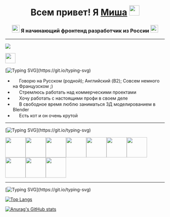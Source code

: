 <h1 align="center">Всем привет! Я <a href="https://vk.com/mehooon" target="_blank">Миша</a> 
<img src="https://github.com/blackcater/blackcater/raw/main/images/Hi.gif" height="32"/></h1>
<h3 align="center"><img src="https://cdn-icons-png.flaticon.com/512/3655/3655164.png" height="24"> Я начинающий фронтенд разработчик из России <img src="https://cdn-icons-png.flaticon.com/512/3655/3655164.png" height="24"></h3>
<hr>

![](https://komarev.com/ghpvc/?username=your-github-Aver1)

<img src="https://www.codewars.com/users/Aver11/badges/large" height="32">

[![Typing SVG](https://readme-typing-svg.herokuapp.com?color=%2336BCF7&lines=Немного+обо+мне:)](https://git.io/typing-svg)
<ul>
    <li> <img src="https://cdn-icons-png.flaticon.com/512/7819/7819009.png" height="16"> Говорю на Русском (родной); Английский (B2); Совсем немного на Французском ;)</li>
    <li> <img src="https://cdn-icons-png.flaticon.com/512/1383/1383200.png" height="16"> Стремлюсь работать над коммерческими проектами </li>
    <li> <img src="https://cdn-icons-png.flaticon.com/512/2967/2967601.png" height="16"> Хочу работать с настоящими профи в своем деле</li>
    <li> <img src="https://media.tenor.com/ETlZ8bCgbvwAAAAC/blender-community-cube.gif" height="16"> В свободное время люблю заниматься 3Д моделированием в Blender </li>
    <li> <img src="https://cdn-icons-png.flaticon.com/512/2171/2171991.png" height="16"> Есть кот и он очень крутой <img src="https://cdn-icons-png.flaticon.com/512/8231/8231337.png" height="16"></li>
</ul>
<hr>

[![Typing SVG](https://readme-typing-svg.herokuapp.com?color=%2336BCF7&lines=Мой+Стек:)](https://git.io/typing-svg)

<p><img src="https://img.icons8.com/color/512/javascript--v1.png" height="64"><img src="https://img.icons8.com/color/512/html-5.png" height="64"><img src="https://img.icons8.com/fluency/512/css3.png" height="64"><img src="https://img.icons8.com/color/512/mongodb.png" height="64"><img src="https://cdn.dribbble.com/users/2442115/screenshots/8699490/media/48bbda278683c7879bebd57f0e2f9271.gif" height="64"><img src="https://img.icons8.com/color/512/git.png" height="64"><img src="https://img.icons8.com/color/512/visual-studio-code-2019.png" height="64"><img src="https://img.icons8.com/nolan/512/express-js.png" height="64"><img src="https://img.icons8.com/fluency/512/node-js.png" height="64"><img src="https://img.icons8.com/external-tal-revivo-color-tal-revivo/512/external-postman-is-the-only-complete-api-development-environment-logo-color-tal-revivo.png" height="64"></p>
<hr>

[![Typing SVG](https://readme-typing-svg.herokuapp.com?color=%2336BCF7&lines=Моя+статистика:)](https://git.io/typing-svg)

[![Top Langs](https://github-readme-stats.vercel.app/api/top-langs/?username=Aver1&layout=compact)](https://github.com/anuraghazra/github-readme-stats)

[![Anurag's GitHub stats](https://github-readme-stats.vercel.app/api?username=Aver1)](https://github.com/anuraghazra/github-readme-stats)
